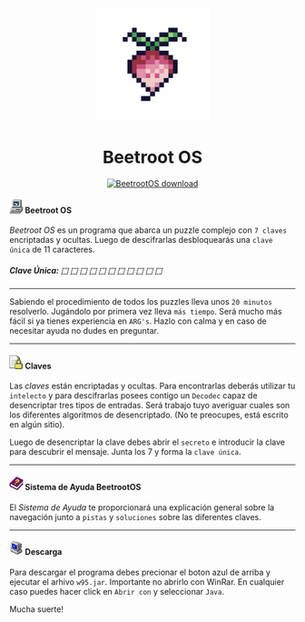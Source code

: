 <div align=center>
	<img src="resources/assets/gui/icon.png" width="200" height="200" alt="BeetrootOS logo">
	<br>
	<h1 style="font-size:30px">Beetroot OS</h1>
	<a href="https://github.com/falseme/cplmrzrmlch/releases/tag/remolacha">
		<img src="https://img.shields.io/badge/beetroot_os-descarga-informational?style=for-the-badge&logo=DocuSign&logoColor=fff" alt="BeetrootOS download">
	</a>
  <br>
</div>

#### <img src="resources/assets/gui/win/my_pc.png" width="24" height="24" alt="mypc"> Beetroot OS


*Beetroot OS* es un programa que abarca un puzzle complejo con `7 claves` encriptadas y ocultas. Luego de descifrarlas desbloquearás una `clave única` de 11 caracteres.

##### Clave Única: ⬚ ⬚ ⬚ ⬚ ⬚ ⬚ ⬚ ⬚ ⬚ ⬚ ⬚

------

Sabiendo el procedimiento de todos los puzzles lleva unos `20 minutos` resolverlo. Jugándolo por primera vez lleva `más tiempo`. Será mucho más fácil si ya tienes experiencia en `ARG's`. Hazlo con calma y en caso de necesitar ayuda no dudes en preguntar.

------

#### <img src="resources/assets/gui/win/document_locked.png" width="24" height="24" alt="secret"> Claves

Las *claves* están encriptadas y ocultas. Para encontrarlas deberás utilizar tu `intelecto` y para descifrarlas posees contigo un `Decodec` capaz de desencriptar tres tipos de entradas.
Será trabajo tuyo averiguar cuales son los diferentes algoritmos de desencriptado. (No te preocupes, está escrito en algún sitio).

Luego de desencriptar la clave debes abrir el `secreto` e introducir la clave para descubrir el mensaje. Junta los 7 y forma la `clave única`.

------

#### <img src="resources/assets/gui/icons/help.png" width="24" height="24" alt="help"> Sistema de Ayuda BeetrootOS

El *Sistema de Ayuda* te proporcionará una explicación general sobre la navegación junto a `pistas` y `soluciones` sobre las diferentes claves.

------

#### <img src="resources/assets/gui/icons/turnoff.png" width="24" height="24" alt="help"> Descarga

Para descargar el programa debes precionar el boton azul de arriba y ejecutar el arhivo `w95.jar`. Importante no abrirlo con WinRar. En cualquier caso puedes hacer click en `Abrir con` y seleccionar `Java`.

Mucha suerte!
